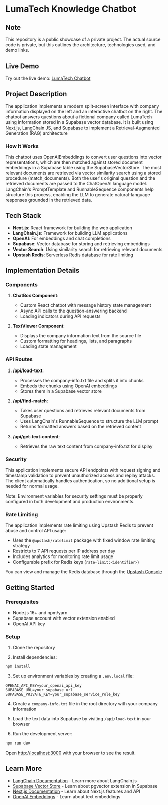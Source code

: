 # LumaTech Knowledge Chatbot

## Note  
This repository is a public showcase of a private project. The actual source code is private, but this outlines the architecture, technologies used, and demo links.

## Live Demo

Try out the live demo: [LumaTech Chatbot](https://langchain-chatbot-pi.vercel.app/)


## Project Description

The application implements a modern split-screen interface with company information displayed on the left and an interactive chatbot on the right. The chatbot answers questions about a fictional company called LumaTech using information stored in a Supabase vector database. It is built using Next.js, LangChain JS, and Supabase to implement a Retrieval-Augmented Generation (RAG) architecture


### How it Works

This chatbot uses OpenAIEmbeddings to convert user questions into vector representations, which are then matched against stored document embeddings in a Supabase table using the SupabaseVectorStore. The most relevant documents are retrieved via vector similarity search using a stored procedure (match_documents). Both the user's original question and the retrieved documents are passed to the ChatOpenAI language model. LangChain's PromptTemplate and RunnableSequence components help structure this process, enabling the LLM to generate natural-language responses grounded in the retrieved data.


## Tech Stack

- **Next.js**: React framework for building the web application
- **LangChain.js**: Framework for building LLM applications
- **OpenAI**: For embeddings and chat completions
- **Supabase**: Vector database for storing and retrieving embeddings
- **Vector Search**: Using similarity search for retrieving relevant documents
- **Upstash Redis**: Serverless Redis database for rate limiting

## Implementation Details

### Components

1. **ChatBox Component**:
   - Custom React chatbot with message history state management
   - Async API calls to the question-answering backend
   - Loading indicators during API requests

2. **TextViewer Component**:
   - Displays the company information text from the source file
   - Custom formatting for headings, lists, and paragraphs
   - Loading state management

### API Routes

1. **/api/load-text**:
   - Processes the company-info.txt file and splits it into chunks
   - Embeds the chunks using OpenAI embeddings
   - Stores them in a Supabase vector store

2. **/api/find-match**:
   - Takes user questions and retrieves relevant documents from Supabase
   - Uses LangChain's RunnableSequence to structure the LLM prompt
   - Returns formatted answers based on the retrieved content

3. **/api/get-text-content**:
   - Retrieves the raw text content from company-info.txt for display

### Security
This application implements secure API endpoints with request signing and timestamp validation to prevent unauthorized access and replay attacks. The client automatically handles authentication, so no additional setup is needed for normal usage.

Note: Environment variables for security settings must be properly configured in both development and production environments.

### Rate Limiting

The application implements rate limiting using Upstash Redis to prevent abuse and control API usage:

- Uses the `@upstash/ratelimit` package with fixed window rate limiting strategy
- Restricts to 7 API requests per IP address per day
- Includes analytics for monitoring rate limit usage
- Configurable prefix for Redis keys (`rate-limit:<identifier>`)

You can view and manage the Redis database through the [Upstash Console](https://console.upstash.com/)


## Getting Started

### Prerequisites

- Node.js 16+ and npm/yarn
- Supabase account with vector extension enabled
- OpenAI API key

### Setup

1. Clone the repository

2. Install dependencies:
```bash
npm install
```

3. Set up environment variables by creating a `.env.local` file:
```
OPENAI_API_KEY=your_openai_api_key
SUPABASE_URL=your_supabase_url
SUPABASE_PRIVATE_KEY=your_supabase_service_role_key
```

4. Create a `company-info.txt` file in the root directory with your company information

5. Load the text data into Supabase by visiting `/api/load-text` in your browser

6. Run the development server:
```bash
npm run dev
```

Open [http://localhost:3000](http://localhost:3000) with your browser to see the result.


## Learn More

- [LangChain Documentation](https://js.langchain.com/docs/) - Learn more about LangChain.js
- [Supabase Vector Store](https://supabase.com/docs/guides/ai/vector-columns) - Learn about pgvector extension in Supabase
- [Next.js Documentation](https://nextjs.org/docs) - Learn about Next.js features and API
- [OpenAI Embeddings](https://platform.openai.com/docs/guides/embeddings) - Learn about text embeddings

